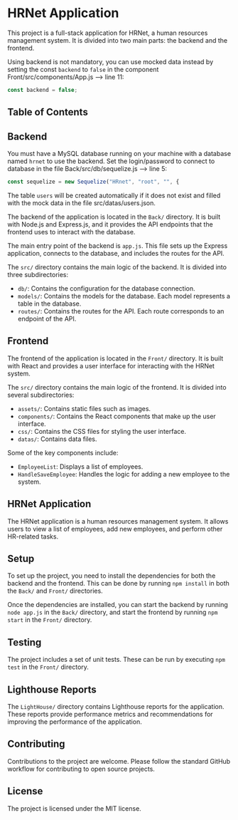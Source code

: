 # HRNet Application

This project is a full-stack application for HRNet, a human resources management system. It is divided into two main parts: the backend and the frontend.

Using backend is not mandatory, you can use mocked data instead by setting the const `backend` to `false` in the component Front/src/components/App.js --> line 11:

```jsx
const backend = false;
```

## Table of Contents

## Backend

You must have a MySQL database running on your machine with a database named `hrnet` to use the backend.
Set the login/password to connect to database in the file Back/src/db/sequelize.js --> line 5:

```jsx
const sequelize = new Sequelize("HRnet", "root", "", {
```

The table `users` will be created automatically if it does not exist and filled with the mock data in the file src/datas/users.json.

The backend of the application is located in the `Back/` directory. It is built with Node.js and Express.js, and it provides the API endpoints that the frontend uses to interact with the database.

The main entry point of the backend is `app.js`. This file sets up the Express application, connects to the database, and includes the routes for the API.

The `src/` directory contains the main logic of the backend. It is divided into three subdirectories:

- `db/`: Contains the configuration for the database connection.
- `models/`: Contains the models for the database. Each model represents a table in the database.
- `routes/`: Contains the routes for the API. Each route corresponds to an endpoint of the API.

## Frontend

The frontend of the application is located in the `Front/` directory. It is built with React and provides a user interface for interacting with the HRNet system.

The `src/` directory contains the main logic of the frontend. It is divided into several subdirectories:

- `assets/`: Contains static files such as images.
- `components/`: Contains the React components that make up the user interface.
- `css/`: Contains the CSS files for styling the user interface.
- `datas/`: Contains data files.

Some of the key components include:

- `EmployeeList`: Displays a list of employees.
- `HandleSaveEmployee`: Handles the logic for adding a new employee to the system.

## HRNet Application

The HRNet application is a human resources management system. It allows users to view a list of employees, add new employees, and perform other HR-related tasks.

## Setup

To set up the project, you need to install the dependencies for both the backend and the frontend. This can be done by running `npm install` in both the `Back/` and `Front/` directories.

Once the dependencies are installed, you can start the backend by running `node app.js` in the `Back/` directory, and start the frontend by running `npm start` in the `Front/` directory.

## Testing

The project includes a set of unit tests. These can be run by executing `npm test` in the `Front/` directory.

## Lighthouse Reports

The `LightHouse/` directory contains Lighthouse reports for the application. These reports provide performance metrics and recommendations for improving the performance of the application.

## Contributing

Contributions to the project are welcome. Please follow the standard GitHub workflow for contributing to open source projects.

## License

The project is licensed under the MIT license.
